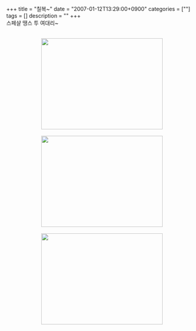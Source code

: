 +++
title = "칠복~"
date = "2007-01-12T13:29:00+0900"
categories = [""]
tags = []
description = ""
+++
<span class="copyright_entry" style="display:block;" title="칠복~ @@**@@http://shed.egloos.com/1489023"></span>스페샬 땡스 투 여대리~
<br>
<br>
<div style="text-align:center">
 <img class="image_mid" border="0" onmouseover="this.style.cursor='pointer'" alt="" src="/attachment/1489023_1.gif" width="320" height="240" onclick="Control.Modal.openDialog(this, event, 'http://pds5.egloos.com/pds/200701/12/82/a0003782_01015395.gif', 320, 240);">
</div>
<br>
<div style="text-align:center">
 <img class="image_mid" border="0" onmouseover="this.style.cursor='pointer'" alt="" src="/attachment/1489023_2.gif" width="320" height="240" onclick="Control.Modal.openDialog(this, event, 'http://pds4.egloos.com/pds/200701/12/82/a0003782_010138100.gif', 320, 240);">
</div>
<br>
<div style="text-align:center">
 <img class="image_mid" border="0" onmouseover="this.style.cursor='pointer'" alt="" src="/attachment/1489023_3.gif" width="320" height="240" onclick="Control.Modal.openDialog(this, event, 'http://pds4.egloos.com/pds/200701/12/82/a0003782_01012311.gif', 320, 240);">
</div>
<br> 
<!--
       <rdf:RDF xmlns:rdf="http://www.w3.org/1999/02/22-rdf-syntax-ns#"
		    xmlns:dc="http://purl.org/dc/elements/1.1/"
		    xmlns:trackback="http://madskills.com/public/xml/rss/module/trackback/">
       <rdf:Description
	        rdf:about="http://shed.egloos.com/1489023"
	        dc:identifier="http://shed.egloos.com/1489023"
	        dc:title="칠복~ "
	        trackback:ping="http://shed.egloos.com/tb/1489023"/>
       </rdf:RDF>
       -->

<ul></ul>